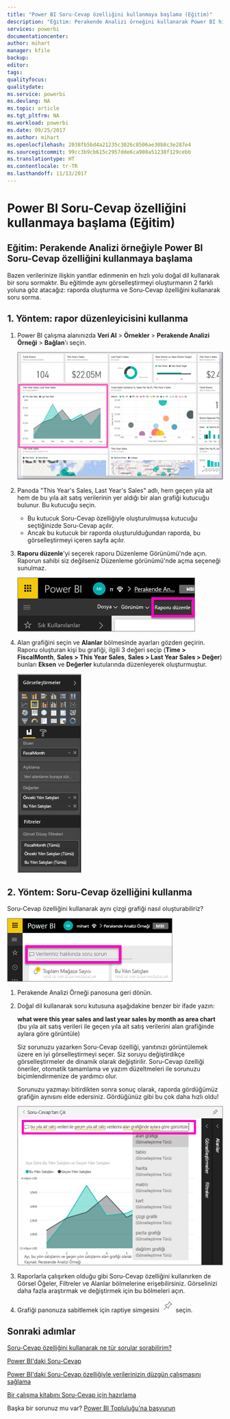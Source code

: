 ```yaml
---
title: "Power BI Soru-Cevap özelliğini kullanmaya başlama (Eğitim)"
description: "Eğitim: Perakende Analizi örneğini kullanarak Power BI hizmetindeki Soru-Cevap özelliğini kullanmaya başlama"
services: powerbi
documentationcenter: 
author: mihart
manager: kfile
backup: 
editor: 
tags: 
qualityfocus: 
qualitydate: 
ms.service: powerbi
ms.devlang: NA
ms.topic: article
ms.tgt_pltfrm: NA
ms.workload: powerbi
ms.date: 09/25/2017
ms.author: mihart
ms.openlocfilehash: 2038fb5bd4a21235c3026c8506ae30b8c3e287e4
ms.sourcegitcommit: 99cc3b9cb615c2957dde6ca908a51238f129cebb
ms.translationtype: HT
ms.contentlocale: tr-TR
ms.lasthandoff: 11/13/2017
---
```

# <a name="get-started-with-power-bi-qa-tutorial"></a>Power BI Soru-Cevap özelliğini kullanmaya başlama (Eğitim)
## <a name="tutorial-use-power-bi-qa-with-the-retail-analysis-sample"></a>Eğitim: Perakende Analizi örneğiyle Power BI Soru-Cevap özelliğini kullanmaya başlama
Bazen verilerinize ilişkin yanıtlar edinmenin en hızlı yolu doğal dil kullanarak bir soru sormaktır.  Bu eğitimde aynı görselleştirmeyi oluşturmanın 2 farklı yoluna göz atacağız: raporda oluşturma ve Soru-Cevap özelliğini kullanarak soru sorma.  

## <a name="method-1-using-the-report-editor"></a>1. Yöntem: rapor düzenleyicisini kullanma
1. Power BI çalışma alanınızda **Veri Al** \> **Örnekler** \> **Perakende Analizi Örneği** > **Bağlan**'ı seçin.
   
    ![](media/power-bi-visualization-introduction-to-q-and-a/power-bi-dashboard.png)
2. Panoda "This Year's Sales, Last Year's Sales" adlı, hem geçen yıla ait hem de bu yıla ait satış verilerinin yer aldığı bir alan grafiği kutucuğu bulunur.  Bu kutucuğu seçin. 
   
   * Bu kutucuk Soru-Cevap özelliğiyle oluşturulmuşsa kutucuğu seçtiğinizde Soru-Cevap açılır. 
   * Ancak bu kutucuk bir raporda oluşturulduğundan raporda, bu görselleştirmeyi içeren sayfa açılır.
3. **Raporu düzenle**'yi seçerek raporu Düzenleme Görünümü'nde açın.  Raporun sahibi siz değilseniz Düzenleme görünümü'nde açma seçeneği sunulmaz.
   
    ![](media/power-bi-visualization-introduction-to-q-and-a/power-bi-edit-report.png)
4. Alan grafiğini seçin ve **Alanlar** bölmesinde ayarları gözden geçirin.  Raporu oluşturan kişi bu grafiği, ilgili 3 değeri seçip (**Time > FiscalMonth**, **Sales > This Year Sales**, **Sales > Last Year Sales > Değer**) bunları **Eksen** ve **Değerler** kutularında düzenleyerek oluşturmuştur.
   
    ![](media/power-bi-visualization-introduction-to-q-and-a/gnatutorial_3-new.png)

## <a name="method-2-using-qa"></a>2. Yöntem: Soru-Cevap özelliğini kullanma
Soru-Cevap özelliğini kullanarak aynı çizgi grafiği nasıl oluşturabiliriz?

![](media/power-bi-visualization-introduction-to-q-and-a/power-bi-qna.png)

1. Perakende Analizi Örneği panosuna geri dönün.
2. Doğal dil kullanarak soru kutusuna aşağıdakine benzer bir ifade yazın:
   
   **what were this year sales and last year sales by month as area chart** (bu yıla ait satış verileri ile geçen yıla ait satış verilerini alan grafiğinde aylara göre görüntüle)
   
   Siz sorunuzu yazarken Soru-Cevap özelliği, yanıtınızı görüntülemek üzere en iyi görselleştirmeyi seçer. Siz soruyu değiştirdikçe görselleştirmeler de dinamik olarak değiştirilir. Soru-Cevap özelliği öneriler, otomatik tamamlama ve yazım düzeltmeleri ile sorunuzu biçimlendirmenize de yardımcı olur.
   
   Sorunuzu yazmayı bitirdikten sonra sonuç olarak, raporda gördüğümüz grafiğin aynısını elde edersiniz.  Gördüğünüz gibi bu çok daha hızlı oldu!
   
   ![](media/power-bi-visualization-introduction-to-q-and-a/powerbi-qna-areachart.png)
3. Raporlarla çalışırken olduğu gibi Soru-Cevap özelliğini kullanırken de Görsel Öğeler, Filtreler ve Alanlar bölmelerine erişebilirsiniz.  Görselinizi daha fazla araştırmak ve değiştirmek için bu bölmeleri açın.
4. Grafiği panonuza sabitlemek için raptiye simgesini ![](media/power-bi-visualization-introduction-to-q-and-a/pinnooutline.png) seçin.

## <a name="next-steps"></a>Sonraki adımlar
[Soru-Cevap özelliğini kullanarak ne tür sorular sorabilirim?](service-q-and-a.md)

[Power BI'daki Soru-Cevap](service-q-and-a.md)

[Power BI'daki Soru-Cevap özelliğiyle verilerinizin düzgün çalışmasını sağlama](service-prepare-data-for-q-and-a.md)

[Bir çalışma kitabını Soru-Cevap için hazırlama](service-prepare-data-for-q-and-a.md)

Başka bir sorunuz mu var? [Power BI Topluluğu'na başvurun](http://community.powerbi.com/)

